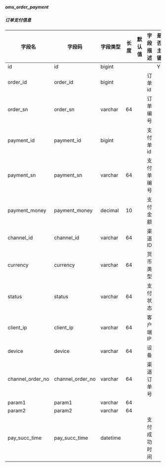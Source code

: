 
##### oms_order_payment
##### 订单支付信息
|字段名|字段码|字段类型|长度|默认值|字段描述|是否主键|
|----|----|----|----|----|----|----|
|id|id|bigint||||Y|
|order_id|order_id|bigint|||订单id||
|order_sn|order_sn|varchar|64||订单编号||
|payment_id|payment_id|bigint|||支付单id||
|payment_sn|payment_sn|varchar|64||支付单编号||
|payment_money|payment_money|decimal|10||支付金额||
|channel_id|channel_id|varchar|64||渠道ID||
|currency|currency|varchar|64||货币类型||
|status|status|varchar|64||支付状态||
|client_ip|client_ip|varchar|64||客户端IP||
|device|device|varchar|64||设备||
|channel_order_no|channel_order_no|varchar|64||渠道订单号||
|param1|param1|varchar|64||||
|param2|param2|varchar|64||||
|pay_succ_time|pay_succ_time|datetime|||支付成功时间||
